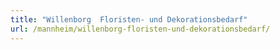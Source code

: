 ```yaml
---
title: "Willenborg  Floristen- und Dekorationsbedarf"
url: /mannheim/willenborg-floristen-und-dekorationsbedarf/
---
```

